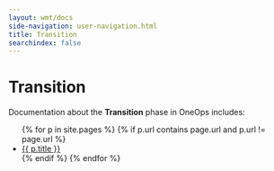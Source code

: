 ```yaml
---
layout: wmt/docs
side-navigation: user-navigation.html
title: Transition
searchindex: false
---
```


# Transition

Documentation about the __Transition__ phase in OneOps includes:

<ul>
{% for p in site.pages %}
{% if p.url contains page.url and p.url != page.url %}
  <li><a href="{{ p.url }}">{{ p.title }}</a></li>
{% endif %}
{% endfor %}
</ul>
